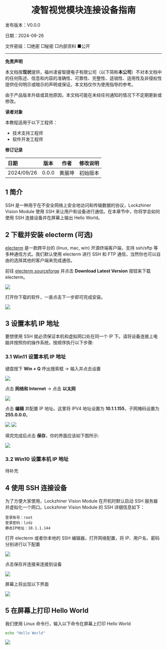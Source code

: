 <h1 align="center">凌智视觉模块连接设备指南</h1>

发布版本：V0.0.0

日期：2024-09-26

文件密级：□绝密 □秘密 □内部资料 ■公开  

---

**免责声明**  

本文档按**现状**提供，福州凌睿智捷电子有限公司（以下简称**本公司**）不对本文档中的任何陈述、信息和内容的准确性、可靠性、完整性、适销性、适用性及非侵权性提供任何明示或暗示的声明或保证。本文档仅作为使用指导的参考。  

由于产品版本升级或其他原因，本文档可能在未经任何通知的情况下不定期更新或修改。  

**读者对象**  

本教程适用于以下工程师：  

- 技术支持工程师  
- 软件开发工程师  

**修订记录**  

| **日期**   | **版本** | **作者** | **修改说明** |
| :--------- | -------- | -------- | ------------ |
| 2024/09/26 | 0.0.0    | 黄展坤     | 初始版本     |

## 1 简介

SSH 是一种用于在不安全网络上安全地访问和传输数据的协议，Lockzhiner Vision Module 使用 SSH 来让用户和设备进行通信。在本章节中，你将学会如何使用 SSH 连接设备并在屏幕上输出 Hello World。

## 2 下载并安装 electerm (可选)

[electerm](https://github.com/electerm/electerm) 是一款跨平台的 (linux, mac, win) 开源终端客户端，支持 ssh/sftp 等多种通信方式。我们默认使用 electerm 进行 SSH 和 FTP 通信，当然你也可以自由的选择其他的客户端来完成通信。

前往 [electerm sourceforge](https://sourceforge.net/projects/electerm.mirror/files/) 并点击 **Download Latest Version** 按钮来下载 electerm。

![](images/connect_device_using_ssh/electerm_sourceforge.png)

打开你下载的软件，一直点击下一步即可完成安装。

![](images/connect_device_using_ssh/electerm_install.png)

## 3 设置本机 IP 地址

要想使用 SSH 就必须保证本机和虚拟网口处在同一个 IP 下。请将设备连接上电脑并按照你的操作系统，按顺序执行以下步骤:

### 3.1 Win11 设置本机 IP 地址

键盘按下 **Win + Q** 呼出搜索框 -> 输入并点击设置

![](images/connect_device_using_ssh/open_setting.png)

点击 **网络和 Internet** -> 点击 **以太网**

![](images/connect_device_using_ssh/setting_internet.png)

点击 **编辑** 并配置 IP 地址。这里将 IPV4 地址设置为 **10.1.1.155**，子网掩码设置为 **255.0.0.0**。

![](images/connect_device_using_ssh/click_internet_edit.png)
![](images/connect_device_using_ssh/set_internet.png)

填完完成后点击 **保存**，你的界面应该如下图所示:

![](images/connect_device_using_ssh/true_internet_config.png)

### 3.2 Win10 设置本机 IP 地址

待补充

## 4 使用 SSH 连接设备

为了方便大家使用，Lockzhiner Vision Module 在开机时默认启动 SSH 服务器并虚拟化一个网口。Lockzhiner Vision Module 的 SSH 详细信息如下：

```
登录账号：root
登录密码：lzdz
静态IP地址：10.1.1.144
```

打开 electerm 或者你本地的 SSH 编辑器，打开网络配置，将 IP、用户名、密码分别进行以下配置

![](images/connect_device_using_ssh/ssh_config.png)

点击保存并连接来连接到设备

![](images/connect_device_using_ssh/connect_to_device.png)

屏幕上将出现以下界面

![](images/connect_device_using_ssh/ssh_success.png)

## 5 在屏幕上打印 Hello World

我们使用 Linux 命令行，输入以下命令在屏幕上打印 Hello World

```bash
echo "Hello World"
```

![](images/connect_device_using_ssh/ssh_hello_world.png)